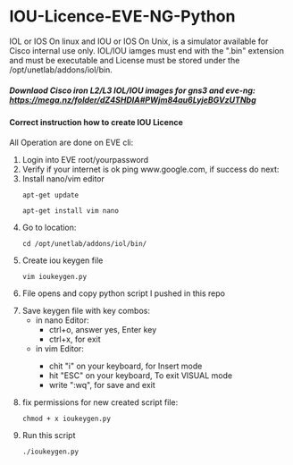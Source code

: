 # IOU-Licence-EVE-NG-Python
IOL or IOS On linux and IOU or IOS On Unix, is a simulator available for Cisco internal use only. 
IOL/IOU iamges must end with the ".bin" extension and must be executable and License must be 
stored under the /opt/unetlab/addons/iol/bin.
##### Downlaod Cisco iron L2/L3 IOL/IOU images for gns3 and eve-ng: https://mega.nz/folder/dZ4SHDIA#PWjm84au6LyjeBGVzUTNbg 
#### Correct instruction how to create IOU Licence <br />
All Operation are done on EVE cli: 
<br />
<ol>
<li>Login into EVE root/yourpassword</li>
<li>Verify if your internet is ok ping www.google.com, if success do next:</li>
<li>Install nano/vim editor
   <p><code>apt-get update</code></p>
   <p><code>apt-get install vim nano</code></p>
</li>   
<li>Go to location:
   <p><code>cd /opt/unetlab/addons/iol/bin/</code></p>
</li>
<li>Create iou keygen file
   <p><code>vim ioukeygen.py</code></p>
</li>   
<li>File opens and copy python script I pushed in this repo </li>
   <p></p>
<li>Save keygen file with key combos:
  	<ul>
    <li>in nano Editor:
        <ul>
            <li>ctrl+o, answer yes, Enter key </li>
            <li>ctrl+x, for exit</li>
        </ul>
    </li>
    <li>in vim Editor:</li>
  		<ul>
            <li>chit "i" on your keyboard, for Insert mode  </li>
            <li>hit "ESC" on your keyboard, To exit VISUAL mode</li>
          	<li>write ":wq", for save and exit </li>
        </ul>
</ul>
</li>
   <p></p>
<li> fix permissions for new created script file:
   <p><code>chmod + x ioukeygen.py</code></p>
</li>
<li>Run this script
   <p><code>./ioukeygen.py</code></p>
</li>
   
</ol>

